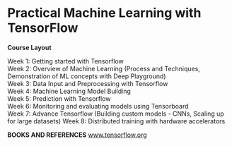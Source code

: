 # Practical Machine Learning with TensorFlow

**Course Layout**

Week 1: Getting started with Tensorflow\
Week 2: Overview of Machine Learning (Process and Techniques, Demonstration of ML concepts with Deep Playground)\
Week 3: Data Input and Preprocessing with Tensorflow\
Week 4: Machine Learning Model Building \
Week 5: Prediction with Tensorflow   \
Week 6: Monitoring and evaluating models using Tensorboard\
Week 7: Advance Tensorflow (Building custom models - CNNs, Scaling up for large datasets)
Week 8: Distributed training with hardware accelerators

**BOOKS AND REFERENCES**
www.tensorflow.org